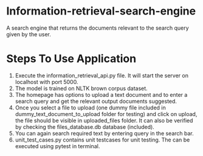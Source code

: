 # Information-retrieval-search-engine
A search engine that returns the documents relevant to the search query given by the user.

# Steps To Use Application

1. Execute the information_retrieval_api.py file. It will start the server on localhost with port 5000.
2. The model is trained on NLTK brown corpus dataset.
3. The homepage has options to upload a text document and to enter a search query and get the relevant output documents suggested.
4. Once you select a file to upload (one dummy file included in dummy_text_document_to_upload folder for testing) and click on upload, the file should be visible in uploaded_files folder. It can also be verified by checking the files_database.db database (included).
5. You can again search required text by entering query in the search bar.
6. unit_test_cases.py contains unit testcases for unit testing. The can be executed using pytest in terminal.
